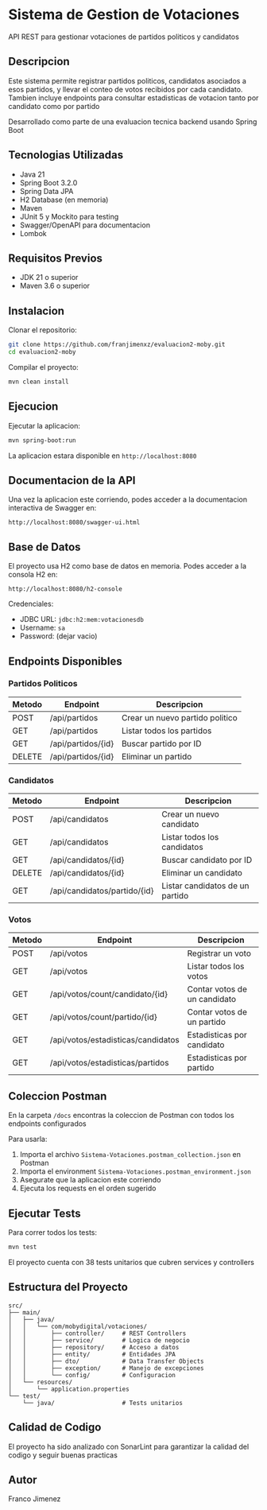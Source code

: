 # Sistema de Gestion de Votaciones

API REST para gestionar votaciones de partidos politicos y candidatos

## Descripcion

Este sistema permite registrar partidos politicos, candidatos asociados a esos partidos, y llevar el conteo de votos recibidos por cada candidato. Tambien incluye endpoints para consultar estadisticas de votacion tanto por candidato como por partido

Desarrollado como parte de una evaluacion tecnica backend usando Spring Boot

## Tecnologias Utilizadas

- Java 21
- Spring Boot 3.2.0
- Spring Data JPA
- H2 Database (en memoria)
- Maven
- JUnit 5 y Mockito para testing
- Swagger/OpenAPI para documentacion
- Lombok

## Requisitos Previos

- JDK 21 o superior
- Maven 3.6 o superior

## Instalacion

Clonar el repositorio:

```bash
git clone https://github.com/franjimenxz/evaluacion2-moby.git
cd evaluacion2-moby
```

Compilar el proyecto:

```bash
mvn clean install
```

## Ejecucion

Ejecutar la aplicacion:

```bash
mvn spring-boot:run
```

La aplicacion estara disponible en `http://localhost:8080`

## Documentacion de la API

Una vez la aplicacion este corriendo, podes acceder a la documentacion interactiva de Swagger en:

```
http://localhost:8080/swagger-ui.html
```

## Base de Datos

El proyecto usa H2 como base de datos en memoria. Podes acceder a la consola H2 en:

```
http://localhost:8080/h2-console
```

Credenciales:
- JDBC URL: `jdbc:h2:mem:votacionesdb`
- Username: `sa`
- Password: (dejar vacio)

## Endpoints Disponibles

### Partidos Politicos

| Metodo | Endpoint | Descripcion |
|--------|----------|-------------|
| POST | /api/partidos | Crear un nuevo partido politico |
| GET | /api/partidos | Listar todos los partidos |
| GET | /api/partidos/{id} | Buscar partido por ID |
| DELETE | /api/partidos/{id} | Eliminar un partido |

### Candidatos

| Metodo | Endpoint | Descripcion |
|--------|----------|-------------|
| POST | /api/candidatos | Crear un nuevo candidato |
| GET | /api/candidatos | Listar todos los candidatos |
| GET | /api/candidatos/{id} | Buscar candidato por ID |
| DELETE | /api/candidatos/{id} | Eliminar un candidato |
| GET | /api/candidatos/partido/{id} | Listar candidatos de un partido |

### Votos

| Metodo | Endpoint | Descripcion |
|--------|----------|-------------|
| POST | /api/votos | Registrar un voto |
| GET | /api/votos | Listar todos los votos |
| GET | /api/votos/count/candidato/{id} | Contar votos de un candidato |
| GET | /api/votos/count/partido/{id} | Contar votos de un partido |
| GET | /api/votos/estadisticas/candidatos | Estadisticas por candidato |
| GET | /api/votos/estadisticas/partidos | Estadisticas por partido |

## Coleccion Postman

En la carpeta `/docs` encontras la coleccion de Postman con todos los endpoints configurados

Para usarla:
1. Importa el archivo `Sistema-Votaciones.postman_collection.json` en Postman
2. Importa el environment `Sistema-Votaciones.postman_environment.json`
3. Asegurate que la aplicacion este corriendo
4. Ejecuta los requests en el orden sugerido

## Ejecutar Tests

Para correr todos los tests:

```bash
mvn test
```

El proyecto cuenta con 38 tests unitarios que cubren services y controllers

## Estructura del Proyecto

```
src/
├── main/
│   ├── java/
│   │   └── com/mobydigital/votaciones/
│   │       ├── controller/     # REST Controllers
│   │       ├── service/        # Logica de negocio
│   │       ├── repository/     # Acceso a datos
│   │       ├── entity/         # Entidades JPA
│   │       ├── dto/            # Data Transfer Objects
│   │       ├── exception/      # Manejo de excepciones
│   │       └── config/         # Configuracion
│   └── resources/
│       └── application.properties
└── test/
    └── java/                   # Tests unitarios
```

## Calidad de Codigo

El proyecto ha sido analizado con SonarLint para garantizar la calidad del codigo y seguir buenas practicas

## Autor

Franco Jimenez
